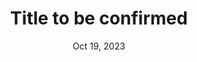---
slug: oct-19-harshil-patel
timeframe: 1:00 - 1:30 PM (15 min)
title: "Title to be confirmed"
datetime: 2023-10-19T13:00:00.000Z
date: Oct 19, 2023
time: 1:00 PM
isChild: false
hasPage: true
speakers:
  - Harshil Patel
tags:
  - Community
youtube: 
youtubeUrl: 
---